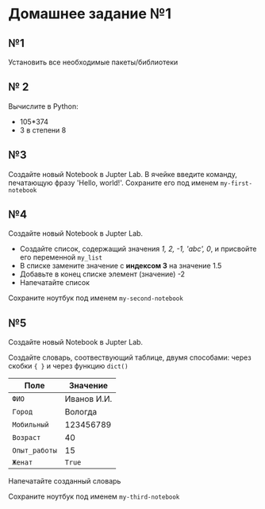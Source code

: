 # Домашнее задание №1

## №1

Установить все необходимые пакеты/библиотеки


## № 2

Вычислите в Python: 

- 105*374
- 3 в степени 8

 ## №3

Создайте новый Notebook в Jupter Lab. В ячейке введите команду, печатающую фразу 'Hello, world!'. Сохраните его под именем `my-first-notebook`

## №4

Создайте новый Notebook в Jupter Lab. 

- Создайте список, содержащий значения *1, 2, -1, 'abc', 0*, и присвойте его переменной `my_list`
- В списке замените значение с **индексом 3** на значение 1.5
- Добавьте в конец списке элемент (значение) -2
- Напечатайте список

Сохраните ноутбук под именем `my-second-notebook`

## №5

Создайте новый Notebook в Jupter Lab. 

Создайте словарь, соотвествующий таблице, двумя способами: через скобки `{ }` и через функцию `dict()` 

|Поле|Значение|
|-|-|
|`ФИО`|Иванов И.И.|
|`Город`|Вологда|
|`Мобильный`|123456789|
|`Возраст`|40|
|`Опыт_работы`|15|
|`Женат`|`True`|

Напечатайте созданный словарь

Сохраните ноутбук под именем `my-third-notebook`
